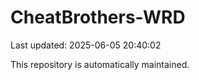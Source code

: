 # CheatBrothers-WRD

Last updated: 2025-06-05 20:40:02

This repository is automatically maintained.
